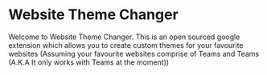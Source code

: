 # Website Theme Changer

Welcome to Website Theme Changer. 
This is an open sourced google extension which allows you to create custom themes for your favourite websites (Assuming your favourite websites comprise of Teams and Teams (A.K.A It only works with Teams at the moment))

